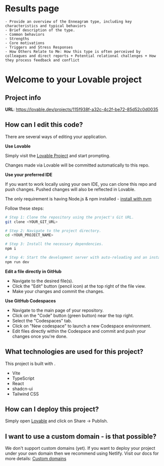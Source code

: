 # Results page
    - Provide an overview of the Enneagram type, including key characteristics and typical behaviors
    - Brief description of the type.
    - Common behaviors
    - Strengths
    - Core motivations
    - Triggers and Stress Responses
    - How Others Relate to Me: How this type is often perceived by colleagues and direct reports + Potential relational challenges + How they process feedback and conflict


# Welcome to your Lovable project

## Project info

**URL**: https://lovable.dev/projects/115f938f-a32c-4c2f-be72-85d52c0d0035

## How can I edit this code?

There are several ways of editing your application.

**Use Lovable**

Simply visit the [Lovable Project](https://lovable.dev/projects/115f938f-a32c-4c2f-be72-85d52c0d0035) and start prompting.

Changes made via Lovable will be committed automatically to this repo.

**Use your preferred IDE**

If you want to work locally using your own IDE, you can clone this repo and push changes. Pushed changes will also be reflected in Lovable.

The only requirement is having Node.js & npm installed - [install with nvm](https://github.com/nvm-sh/nvm#installing-and-updating)

Follow these steps:

```sh
# Step 1: Clone the repository using the project's Git URL.
git clone <YOUR_GIT_URL>

# Step 2: Navigate to the project directory.
cd <YOUR_PROJECT_NAME>

# Step 3: Install the necessary dependencies.
npm i

# Step 4: Start the development server with auto-reloading and an instant preview.
npm run dev
```

**Edit a file directly in GitHub**

- Navigate to the desired file(s).
- Click the "Edit" button (pencil icon) at the top right of the file view.
- Make your changes and commit the changes.

**Use GitHub Codespaces**

- Navigate to the main page of your repository.
- Click on the "Code" button (green button) near the top right.
- Select the "Codespaces" tab.
- Click on "New codespace" to launch a new Codespace environment.
- Edit files directly within the Codespace and commit and push your changes once you're done.

## What technologies are used for this project?

This project is built with .

- Vite
- TypeScript
- React
- shadcn-ui
- Tailwind CSS

## How can I deploy this project?

Simply open [Lovable](https://lovable.dev/projects/115f938f-a32c-4c2f-be72-85d52c0d0035) and click on Share -> Publish.

## I want to use a custom domain - is that possible?

We don't support custom domains (yet). If you want to deploy your project under your own domain then we recommend using Netlify. Visit our docs for more details: [Custom domains](https://docs.lovable.dev/tips-tricks/custom-domain/)
